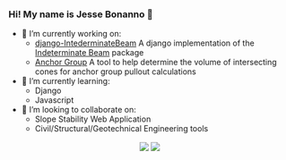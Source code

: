 ### Hi! My name is Jesse Bonanno 👋

- 🔭 I’m currently working on:
   * [django-IntederminateBeam](https://github.com/JesseBonanno/django-indeterminatebeam) A django implementation of the [Indeterminate Beam](https://github.com/JesseBonanno/IndeterminateBeam) package
   * [Anchor Group](https://github.com/JesseBonanno/Anchor_Group) A tool to help determine the volume of intersecting cones for anchor group pullout calculations
- 🌱 I’m currently learning:
   * Django
   * Javascript
- 👯 I’m looking to collaborate on:
   * Slope Stability Web Application
   * Civil/Structural/Geotechnical Engineering tools


<p align="center">
 
<img align="center" src="https://github-readme-stats.vercel.app/api?username=JesseBonanno&show_icons=true&count_private=true&show_icons=true&theme=radical">

<img align="center" src="https://github-readme-stats.vercel.app/api/top-langs/?username=JesseBonanno&hide=html&layout=compact&card_width=250&langs_count=6&theme=radical">

</p>
